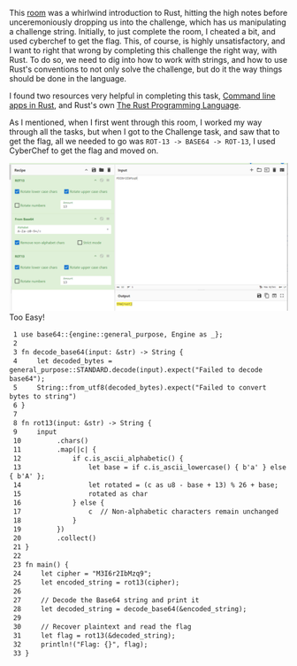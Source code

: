 This [room](https://tryhackme.com/r/room/rust) was a whirlwind introduction to Rust, hitting the high notes before unceremoniously dropping us into the challenge, which has us manipulating a challenge string. Initially, to just complete the room, I cheated a bit, and used cyberchef to get the flag.  This, of course, is highly unsatisfactory, and I want to right that wrong by completing this challenge the right way, with Rust. To do so, we need to dig into how to work with strings, and how to use Rust's conventions to not only solve the challenge, but do it the way things should be done in the language.

I found two resources very helpful in completing this task, [Command line apps in Rust](https://rust-cli.github.io/book/tutorial/setup.html), and Rust's own [The Rust Programming Language](https://doc.rust-lang.org/book/).

As I mentioned, when I first went through this room, I worked my way through all the tasks, but when I got to the Challenge task, and saw that to get the flag, all we needed to go was `ROT-13 -> BASE64 -> ROT-13`, I used CyberChef to get the flag and moved on.

![CyberChef-IMAGE](thm-learn-rust01.png)
Too Easy! 
```
 1 use base64::{engine::general_purpose, Engine as _};
 2 
 3 fn decode_base64(input: &str) -> String {
 4     let decoded_bytes = general_purpose::STANDARD.decode(input).expect("Failed to decode base64");
 5     String::from_utf8(decoded_bytes).expect("Failed to convert bytes to string")
 6 }
 7 
 8 fn rot13(input: &str) -> String {
 9     input
 10         .chars()
 11         .map(|c| {
 12             if c.is_ascii_alphabetic() {
 13                 let base = if c.is_ascii_lowercase() { b'a' } else { b'A' };
 14                 let rotated = (c as u8 - base + 13) % 26 + base;
 15                 rotated as char
 16             } else {
 17                 c  // Non-alphabetic characters remain unchanged
 18             }
 19         })
 20         .collect()
 21 }
 22 
 23 fn main() {
 24     let cipher = "M3I6r2IbMzq9";
 25     let encoded_string = rot13(cipher);
 26 
 27     // Decode the Base64 string and print it
 28     let decoded_string = decode_base64(&encoded_string);
 29 
 30     // Recover plaintext and read the flag
 31     let flag = rot13(&decoded_string);
 32     println!("Flag: {}", flag);
 33 }
```

